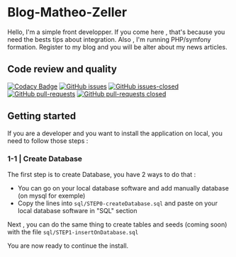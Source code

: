 # Blog-Matheo-Zeller
Hello, I'm a simple front developper. If you come here , that's because you need the bests tips about integration. Also , I'm running PHP/symfony formation. Register to my blog and you will be alter about my news articles.

## Code review and quality
[![Codacy Badge](https://app.codacy.com/project/badge/Grade/ab61f8c7bec143aea5dcdf9635d26b2f)](https://www.codacy.com/manual/LeZellus/Blog-Matheo-Zeller?utm_source=github.com&amp;utm_medium=referral&amp;utm_content=LeZellus/Blog-Matheo-Zeller&amp;utm_campaign=Badge_Grade) [![GitHub issues](https://img.shields.io/github/issues/Naereen/StrapDown.js.svg)](https://GitHub.com/Naereen/StrapDown.js/issues/) [![GitHub issues-closed](https://img.shields.io/github/issues-closed/Naereen/StrapDown.js.svg)](https://GitHub.com/Naereen/StrapDown.js/issues?q=is%3Aissue+is%3Aclosed) [![GitHub pull-requests](https://img.shields.io/github/issues-pr/Naereen/StrapDown.js.svg)](https://GitHub.com/Naereen/StrapDown.js/pull/) [![GitHub pull-requests closed](https://img.shields.io/github/issues-pr-closed/Naereen/StrapDown.js.svg)](https://GitHub.com/Naereen/StrapDown.js/pull/)

## Getting started
If you are a developer and you want to install the application on local, you need to follow those steps :

### 1-1 | Create Database
The first step is to create Database, you have 2 ways to do that :
-   You can go on your local database software and add manually database (on mysql for exemple)
-   Copy the lines into `sql/STEP0-createDatabase.sql` and paste on your local database software in "SQL" section

Next , you can do the same thing to create tables and seeds (coming soon) with the file `sql/STEP1-insertOnDatabase.sql`

You are now ready to continue the install.